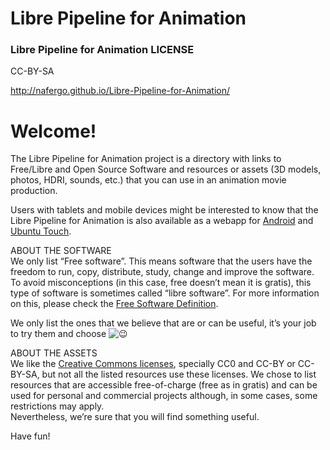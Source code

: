 # Libre Pipeline for Animation



### Libre Pipeline for Animation LICENSE
CC-BY-SA

http://nafergo.github.io/Libre-Pipeline-for-Animation/ 

# Welcome!

The Libre Pipeline for Animation project is a directory with links to Free/Libre and Open Source Software and resources or assets (3D models, photos, HDRI, sounds, etc.) that you can use in an animation movie production.

Users with tablets and mobile devices might be interested to know that the Libre Pipeline for Animation is also available as a webapp for [Android](https://play.google.com/store/apps/details?id=xdk.intel.librepipelineforanimation) and [Ubuntu Touch](https://uappexplorer.com/app/librepipelineforanimation.nafergo).

ABOUT THE SOFTWARE  
We only list “Free software”. This means software that the users have the freedom to run, copy, distribute, study, change and improve the software. To avoid misconceptions (in this case, free doesn’t mean it is gratis), this type of software is sometimes called “libre software”. For more information on this, please check the [Free Software Definition](http://www.gnu.org/philosophy/free-sw.en.html).

We only list the ones that we believe that are or can be useful, it’s your job to try them and choose ![😉](https://s.w.org/images/core/emoji/72x72/1f609.png)

ABOUT THE ASSETS  
We like the [Creative Commons licenses](https://creativecommons.org/licenses/), specially CC0 and CC-BY or CC-BY-SA, but not all the listed resources use these licenses. We chose to list resources that are accessible free-of-charge (free as in gratis) and can be used for personal and commercial projects although, in some cases, some restrictions may apply.  
Nevertheless, we’re sure that you will find something useful.

Have fun!
